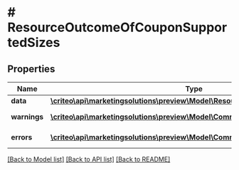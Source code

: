 # # ResourceOutcomeOfCouponSupportedSizes

## Properties

Name | Type | Description | Notes
------------ | ------------- | ------------- | -------------
**data** | [**\criteo\api\marketingsolutions\preview\Model\ResourceOfCouponSupportedSizes**](ResourceOfCouponSupportedSizes.md) |  | [optional]
**warnings** | [**\criteo\api\marketingsolutions\preview\Model\CommonProblem[]**](CommonProblem.md) |  | [optional] [readonly]
**errors** | [**\criteo\api\marketingsolutions\preview\Model\CommonProblem[]**](CommonProblem.md) |  | [optional] [readonly]

[[Back to Model list]](../../README.md#models) [[Back to API list]](../../README.md#endpoints) [[Back to README]](../../README.md)
